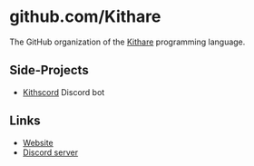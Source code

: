 # github.com/Kithare

 The GitHub organization of the [Kithare](https://github.com/Kithare/Kithare) programming language.

## Side-Projects

- [Kithscord](https://github.com/Kithare/Kithscord) Discord bot

## Links

- [Website](https://kithare.de)
- [Discord server](https://discord.gg/hXvY8CzS7A)

